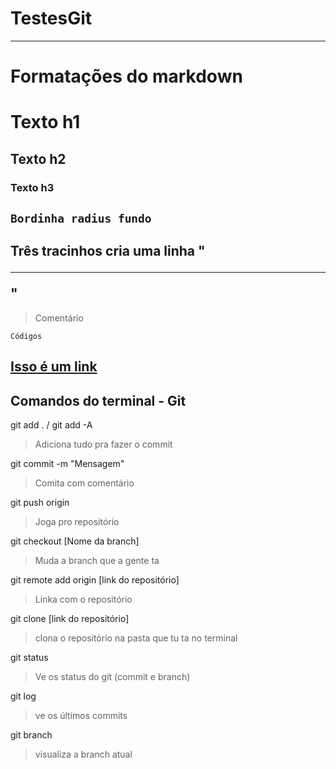 
# TestesGit

---
# Formatações do markdown
# Texto h1
## Texto h2
### Texto h3
`Bordinha radius fundo`
---
Três tracinhos cria uma linha "<hr>"
---
> Comentário
```shell
Códigos
```
[Isso é um link](https://github.com/MathLuz/TestesGit/blob/main/README.md)
---

## Comandos do terminal - Git

git add . / git add -A
> Adiciona tudo pra fazer o commit

git commit -m "Mensagem"
> Comita com comentário

git push origin
> Joga pro repositório

git checkout [Nome da branch]
> Muda a branch que a gente ta

git remote add origin [link do repositório]
> Linka com o repositório

git clone [link do repositório]
> clona o repositório na pasta que tu ta no terminal

git status
> Ve os status do git (commit e branch)

git log
> ve os últimos commits

git branch
> visualiza a branch atual


